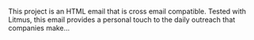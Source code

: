 This project is an HTML email that is cross email compatible. Tested with Litmus, this email provides a personal touch to the daily outreach that companies make...
